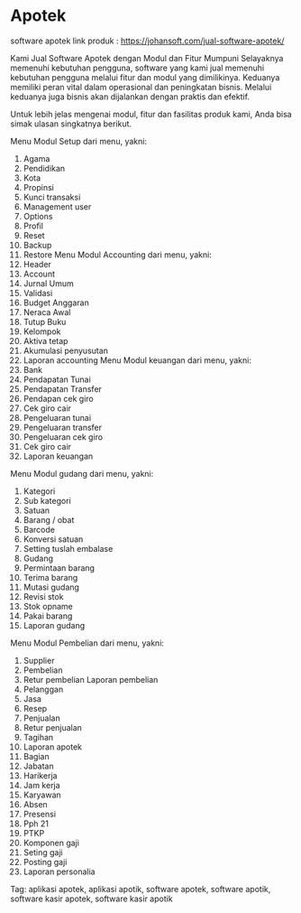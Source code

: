 # Apotek
 software apotek link produk : https://johansoft.com/jual-software-apotek/
 
 Kami Jual Software Apotek dengan Modul dan Fitur Mumpuni
Selayaknya memenuhi kebutuhan pengguna, software yang kami jual memenuhi kebutuhan pengguna melalui fitur dan modul yang dimilikinya. Keduanya memiliki peran vital dalam operasional dan peningkatan bisnis. Melalui keduanya juga bisnis akan dijalankan dengan praktis dan efektif.

Untuk lebih jelas mengenai modul, fitur dan fasilitas produk kami, Anda bisa simak ulasan singkatnya berikut.

Menu Modul Setup dari menu, yakni:
1. Agama
2. Pendidikan
3. Kota
4. Propinsi
5. Kunci transaksi
6. Management user
7. Options
8. Profil
9. Reset
10. Backup
11. Restore
Menu Modul Accounting dari menu, yakni:
1. Header
2. Account
3. Jurnal Umum
4. Validasi
5. Budget Anggaran
6. Neraca Awal
7. Tutup Buku
8. Kelompok
9. Aktiva tetap
10. Akumulasi penyusutan
11. Laporan accounting
Menu Modul keuangan dari menu, yakni:
1. Bank
2. Pendapatan Tunai
3. Pendapatan Transfer
4. Pendapan cek giro
5. Cek giro cair
6. Pengeluaran tunai
7. Pengeluaran transfer
8. Pengeluaran cek giro
9. Cek giro cair
10. Laporan keuangan

Menu Modul gudang dari menu, yakni:
1. Kategori
2. Sub kategori
3. Satuan
4. Barang / obat
5. Barcode
6. Konversi satuan
7. Setting tuslah embalase
8. Gudang
9. Permintaan barang
10. Terima barang
11. Mutasi gudang
12. Revisi stok
13. Stok opname
14. Pakai barang
15. Laporan gudang

Menu Modul Pembelian dari menu, yakni:
1. Supplier
2. Pembelian
3. Retur pembelian
Laporan pembelian
1. Pelanggan
2. Jasa
3. Resep
4. Penjualan
5. Retur penjualan
6. Tagihan
7. Laporan apotek
1. Bagian
2. Jabatan
3. Harikerja
4. Jam kerja
5. Karyawan
6. Absen
7. Presensi
8. Pph 21
9. PTKP
10. Komponen gaji
11. Seting gaji
12. Posting gaji
13. Laporan personalia

Tag: aplikasi apotek, aplikasi apotik, software apotek, software apotik, software kasir apotek, software kasir apotik


